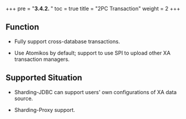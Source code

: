 +++
pre = "<b>3.4.2. </b>"
toc = true
title = "2PC Transaction"
weight = 2
+++

## Function

* Fully support cross-database transactions.

* Use Atomikos by default; support to use SPI to upload other XA transaction managers.

## Supported Situation

* Sharding-JDBC can support users' own configurations of XA data source.

* Sharding-Proxy support.
